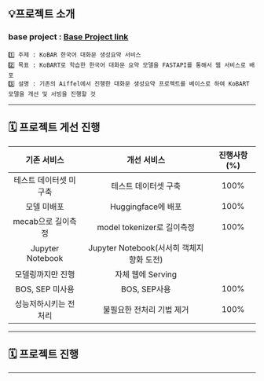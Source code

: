 
## 💡프로젝트 소개
###  base project : [Base Project link](https://github.com/AIFFEL-NLP-PROJECT/Aiffelthon)
```
1️⃣ 주제 : KoBAR 한국어 대화문 생성요약 서비스
2️⃣ 목표 : KoBART로 학습한 한국어 대화문 요약 모델을 FASTAPI를 통해서 웹 서비스로 배포
3️⃣ 설명 : 기존의 Aiffel에서 진행한 대화문 생성요약 프로젝트를 베이스로 하여 KoBART 모델을 개선 및 서빙을 진행할 것 
```

---

## 🗓️ 프로젝트 게선 진행
|기존 서비스|개선 서비스|진행사항(%)|
|:---------:|:----------:|:------:|
|테스트 데이터셋 미구축|테스트 데이터셋 구축|100%|
|모델 미배포|Huggingface에 배포|100%|
|mecab으로 길이측정|model tokenizer로 길이측정|100%|
|Jupyter Notebook|Jupyter Notebook(서서히 객체지향화 도전)||
|모델링까지만 진행|자체 웹에 Serving||
|BOS, SEP 미사용|BOS, SEP사용|100%|
|성능저하시키는 전처리|불필요한 전처리 기법 제거|100%|

---

## 🗓️ 프로젝트 진행
---
